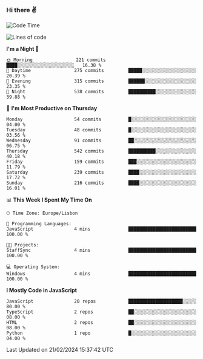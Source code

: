 ### Hi there :v:

<!--
**eusebioaddsilva/eusebioaddsilva** is a ✨ _special_ ✨ repository because its `README.md` (this file) appears on your GitHub profile.

<!--START_SECTION:waka-->
![Code Time](http://img.shields.io/badge/Code%20Time-111%20hrs%2039%20mins-blue)

![Lines of code](https://img.shields.io/badge/From%20Hello%20World%20I%27ve%20Written-3.6%20million%20lines%20of%20code-blue)

**I'm a Night 🦉** 

```text
🌞 Morning                221 commits         ████░░░░░░░░░░░░░░░░░░░░░   16.38 % 
🌆 Daytime                275 commits         █████░░░░░░░░░░░░░░░░░░░░   20.39 % 
🌃 Evening                315 commits         ██████░░░░░░░░░░░░░░░░░░░   23.35 % 
🌙 Night                  538 commits         ██████████░░░░░░░░░░░░░░░   39.88 % 
```
📅 **I'm Most Productive on Thursday** 

```text
Monday                   54 commits          █░░░░░░░░░░░░░░░░░░░░░░░░   04.00 % 
Tuesday                  48 commits          █░░░░░░░░░░░░░░░░░░░░░░░░   03.56 % 
Wednesday                91 commits          ██░░░░░░░░░░░░░░░░░░░░░░░   06.75 % 
Thursday                 542 commits         ██████████░░░░░░░░░░░░░░░   40.18 % 
Friday                   159 commits         ███░░░░░░░░░░░░░░░░░░░░░░   11.79 % 
Saturday                 239 commits         ████░░░░░░░░░░░░░░░░░░░░░   17.72 % 
Sunday                   216 commits         ████░░░░░░░░░░░░░░░░░░░░░   16.01 % 
```


📊 **This Week I Spent My Time On** 

```text
🕑︎ Time Zone: Europe/Lisbon

💬 Programming Languages: 
JavaScript               4 mins              █████████████████████████   100.00 % 

🐱‍💻 Projects: 
StaffSync                4 mins              █████████████████████████   100.00 % 

💻 Operating System: 
Windows                  4 mins              █████████████████████████   100.00 % 
```

**I Mostly Code in JavaScript** 

```text
JavaScript               20 repos            ████████████████████░░░░░   80.00 % 
TypeScript               2 repos             ██░░░░░░░░░░░░░░░░░░░░░░░   08.00 % 
HTML                     2 repos             ██░░░░░░░░░░░░░░░░░░░░░░░   08.00 % 
Python                   1 repo              █░░░░░░░░░░░░░░░░░░░░░░░░   04.00 % 
```




 Last Updated on 21/02/2024 15:37:42 UTC
<!--END_SECTION:waka-->
